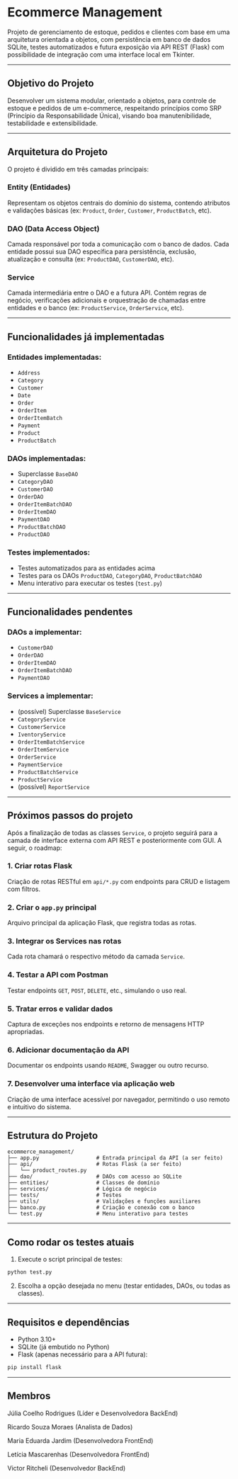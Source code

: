 # Ecommerce Management

Projeto de gerenciamento de estoque, pedidos e clientes com base em uma arquitetura orientada a objetos, com persistência em banco de dados SQLite, testes automatizados e futura exposição via API REST (Flask) com possibilidade de integração com uma interface local em Tkinter.

---

## Objetivo do Projeto

Desenvolver um sistema modular, orientado a objetos, para controle de estoque e pedidos de um e-commerce, respeitando princípios como SRP (Princípio da Responsabilidade Única), visando boa manutenibilidade, testabilidade e extensibilidade.

---

## Arquitetura do Projeto

O projeto é dividido em três camadas principais:

### Entity (Entidades)
Representam os objetos centrais do domínio do sistema, contendo atributos e validações básicas (ex: `Product`, `Order`, `Customer`, `ProductBatch`, etc).

### DAO (Data Access Object)
Camada responsável por toda a comunicação com o banco de dados. Cada entidade possui sua DAO específica para persistência, exclusão, atualização e consulta (ex: `ProductDAO`, `CustomerDAO`, etc).

### Service
Camada intermediária entre o DAO e a futura API. Contém regras de negócio, verificações adicionais e orquestração de chamadas entre entidades e o banco (ex: `ProductService`, `OrderService`, etc).

---

## Funcionalidades já implementadas

### Entidades implementadas:
- `Address`
- `Category`
- `Customer`
- `Date`
- `Order`
- `OrderItem`
- `OrderItemBatch`
- `Payment`
- `Product`
- `ProductBatch`

### DAOs implementadas:
- Superclasse `BaseDAO`
- `CategoryDAO`
- `CustomerDAO`
- `OrderDAO`
- `OrderItemBatchDAO`
- `OrderItemDAO`
- `PaymentDAO`
- `ProductBatchDAO`
- `ProductDAO`

### Testes implementados:
- Testes automatizados para as entidades acima
- Testes para os DAOs `ProductDAO`, `CategoryDAO`, `ProductBatchDAO`
- Menu interativo para executar os testes (`test.py`)

---

## Funcionalidades pendentes

### DAOs a implementar:
- `CustomerDAO`
- `OrderDAO`
- `OrderItemDAO`
- `OrderItemBatchDAO`
- `PaymentDAO`

### Services a implementar:
- (possível) Superclasse `BaseService`
- `CategoryService`
- `CustomerService`
- `IventoryService`
- `OrderItemBatchService`
- `OrderItemService`
- `OrderService`
- `PaymentService`
- `ProductBatchService`
- `ProductService`
- (possível) `ReportService`

---

## Próximos passos do projeto

Após a finalização de todas as classes `Service`, o projeto seguirá para a camada de interface externa com API REST e posteriormente com GUI. A seguir, o roadmap:

### 1. Criar rotas Flask
Criação de rotas RESTful em `api/*.py` com endpoints para CRUD e listagem com filtros.

### 2. Criar o `app.py` principal
Arquivo principal da aplicação Flask, que registra todas as rotas.

### 3. Integrar os Services nas rotas
Cada rota chamará o respectivo método da camada `Service`.

### 4. Testar a API com Postman
Testar endpoints `GET`, `POST`, `DELETE`, etc., simulando o uso real.

### 5. Tratar erros e validar dados
Captura de exceções nos endpoints e retorno de mensagens HTTP apropriadas.

### 6. Adicionar documentação da API
Documentar os endpoints usando `README`, Swagger ou outro recurso.

### 7. Desenvolver uma interface via aplicação web
Criação de uma interface acessível por navegador, permitindo o uso remoto e intuitivo do sistema.

---

## Estrutura do Projeto

```
ecommerce_management/
├── app.py                  # Entrada principal da API (a ser feito)
├── api/                    # Rotas Flask (a ser feito)
│   └── product_routes.py
├── dao/                    # DAOs com acesso ao SQLite
├── entities/               # Classes de domínio
├── services/               # Lógica de negócio
├── tests/                  # Testes
├── utils/                  # Validações e funções auxiliares
├── banco.py                # Criação e conexão com o banco
└── test.py                 # Menu interativo para testes
```

---

## Como rodar os testes atuais

1. Execute o script principal de testes:
```bash
python test.py
```

2. Escolha a opção desejada no menu (testar entidades, DAOs, ou todas as classes).

---

## Requisitos e dependências

- Python 3.10+
- SQLite (já embutido no Python)
- Flask (apenas necessário para a API futura):
```bash
pip install flask
```

---

## Membros

Júlia Coelho Rodrigues  (Líder e Desenvolvedora BackEnd)

Ricardo Souza Moraes    (Analista de Dados)

Maria Eduarda Jardim    (Desenvolvedora FrontEnd)

Letícia Mascarenhas     (Desenvolvedora FrontEnd)

Victor Ritcheli         (Desenvolvedor BackEnd)
